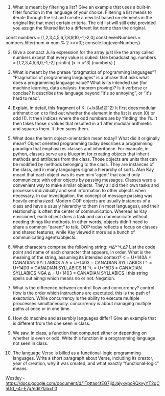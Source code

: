 1. What is meant by filtering a list? Give an example that uses a built-in filter function in the language of your choice.
 Filtering a list means to iterate through the list and create a new list based on elements in the original list that meet certain criteria. The old list will still exist provided you assign the filtered list to a different list name than the original. 

const numbers = [1,2,3,4,5,6,7,8,9,10,-1,-2,0]
const evenNumbers = numbers.filter(num => num % 2 ===0);
console.log(evenNumbers)

2. Give a compact Julia expression for the array just like the array called numbers except that every value is cubed. Use broadcasting.
numbers = [1,2,3,4,5,6,0,-1,-2]
println( (x -> x^3).(numbers) )



3. What is meant by the phrase “pragmatics of programming languages”?
“Pragmatics of programming languages” is a phrase that asks what does a programming language value? What is its intended use (for machine learning, data analysis, theorem proving)? Is it verbose or concise? It describes the language beyond “it's so annoying”, or “it's hard to read”. 


4. Explain, in detail, this fragment of K: {+/x[&x!2]^2}
It first does modular arithmetic on x to find out whether the element in the list is even (0) or odd (1). It then indices where the odd numbers are by ‘finding’ the 1’s. It then takes those x values that resulted in a 1 after modular arithmetic and squares them. It then sums them. 


5. What does the term object-orientation mean today? What did it originally mean?
Object oriented programming today describes a programming paradigm that emphasizes classes and inheritance. For example, in python, classes serve as a blueprint for creating objects that inherit methods and attributes from the class. Those objects are units that can be modified by methods belonging to the class. They are instances of the class, and in many languages signal a hierarchy of sorts. Alan Kay meant that each object was its own mini ‘agent’ that could only communicate with other objects by passing messages. Classes were a convenient way to make similar objects. They all did their own tasks and processes individually and sent information to other objects when necessary. In our investigation, the concept of message passing was heavily emphasized. Modern OOP objects are usually instances of a class and have a usualy hierarchy to them (in most languages), and their relationship is often the center of communication. Whereas as Kay envisioned, each object does a task and can communicate without needing things like methods. In other words, objects didn't need to share a common “parent” to talk. OOP today reflects a focus on classes and shared features, while Kay viewed it more as a bunch of communicating agents/objects. 


6. What characters comprise the following string: ᐊᐃᓐᖓᐃ? List the code point and name of each character that appears, in order. What is the meaning of the string, assuming its intended context?
ᐊ = U+140A = CANADIAN SYLLABICS A
ᐃ = U+1403 = CANADIAN SYLLABICS I
ᓐ = U+14D0 = CANADIAN SYLLABICS N
ᖓ = U+15D3 = CANADIAN SYLLABICS NGA
ᐃ = U+1403 = CANADIAN SYLLABICS I
this string spells out ainngi which means no or not. Negation.

7. What is the difference between control flow and concurrency?
control flow is the order which instructions are exectuted. this is the path of exectution. While concurrency is the ability to execute multiple proccesses simultaneously. concurrency is about managing multiple paths at once or in one time.

8. How do machine and assembly languages differ? Give an example that is different from the one seen in class.

9. We saw, in class, a function that computed either or depending on whether 
is even or odd. Write this function in a programming language not seen in class.

10. The language Verse is billed as a functional-logic programming languages. Write a short paragraph about Verse, including its creator, year of creation, why it was created, and what exactly “functional-logic” means.

Westley - https://docs.google.com/document/d/1Tpttas4tEG7jjdJajyxvpcRQkvyYT2gChDd_-4r-E7g/edit?tab=t.0

